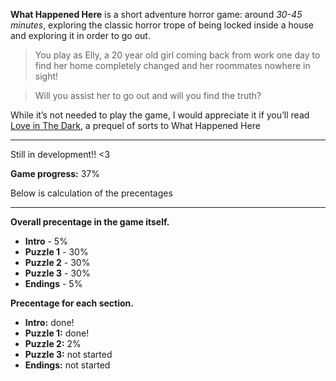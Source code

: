 **What Happened Here** is a short adventure horror game: around _30-45 minutes_, exploring the classic horror trope of being locked inside a house and exploring it in order to go out.

> You play as Elly, a 20 year old girl coming back from work one day to find her home completely changed and her roommates nowhere in sight!

> Will you assist her to go out and will you find the truth?

While it’s not needed to play the game, I would appreciate it if you’ll read [Love in The Dark](https://www.amazon.com/dp/B0CW1MS896), a prequel of sorts to What Happened Here

---

Still in development!! <3

**Game progress:** 37%

Below is calculation of the precentages

---

**Overall precentage in the game itself.**
- **Intro** - 5%
- **Puzzle 1** - 30%
- **Puzzle 2** - 30%
- **Puzzle 3** - 30%
- **Endings** - 5%

**Precentage for each section.**
- **Intro:** done!
- **Puzzle 1:** done!
- **Puzzle 2:** 2%
- **Puzzle 3:** not started
- **Endings:** not started
